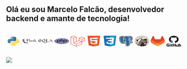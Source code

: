 ## Olá eu sou Marcelo Falcão, desenvolvedor backend e amante de tecnologia!

<div style="display: inline_block"><br>
  <img align="center" alt="Marcelo-Python" height="30" width="40" src="https://raw.githubusercontent.com/devicons/devicon/master/icons/python/python-original.svg">
  <img align="center" alt="Marcelo-Python" height="30" width="40" src="https://github.com/devicons/devicon/blob/ca28c779441053191ff11710fe24a9e6c23690d6/icons/flask/flask-original-wordmark.svg">
  <img align="center" alt="Marcelo-Python" height="30" width="40" src="https://github.com/devicons/devicon/blob/ca28c779441053191ff11710fe24a9e6c23690d6/icons/sqlalchemy/sqlalchemy-original.svg">
  <img align="center" alt="Marcelo-PHP" height="30" width="40" src="https://github.com/devicons/devicon/blob/ca28c779441053191ff11710fe24a9e6c23690d6/icons/php/php-original.svg">
  <img align="center" alt="Marcelo-Laravel" height="30" width="40" src="https://github.com/devicons/devicon/blob/ca28c779441053191ff11710fe24a9e6c23690d6/icons/laravel/laravel-original.svg">
  <img align="center" alt="Marcelo-HTML" height="30" width="40" src="https://raw.githubusercontent.com/devicons/devicon/master/icons/html5/html5-original.svg">
  <img align="center" alt="Marcelo-CSS" height="30" width="40" src="https://raw.githubusercontent.com/devicons/devicon/master/icons/css3/css3-original.svg">
  <img align="center" alt="Marcelo-PostgreSQL" height="30" width="40" src="https://github.com/devicons/devicon/blob/ca28c779441053191ff11710fe24a9e6c23690d6/icons/postgresql/postgresql-original.svg">
  <img align="center" alt="Marcelo-Dbeaver" height="30" width="40" src="https://github.com/devicons/devicon/blob/ca28c779441053191ff11710fe24a9e6c23690d6/icons/dbeaver/dbeaver-original.svg">
  <img align="center" alt="Marcelo-Gitlab" height="30" width="40" src="https://github.com/devicons/devicon/blob/ca28c779441053191ff11710fe24a9e6c23690d6/icons/gitlab/gitlab-original.svg">
  <img align="center" alt="Marcelo-Github" height="30" width="40" src="https://github.com/devicons/devicon/blob/ca28c779441053191ff11710fe24a9e6c23690d6/icons/github/github-original-wordmark.svg">
</div>
  
  ##
 
<div> 
  <a href="www.linkedin.com/in/marcelopfalcao" target="_blank"><img src="https://img.shields.io/badge/-LinkedIn-%230077B5?style=for-the-badge&logo=linkedin&logoColor=white" target="_blank"></a> 
</div>

 

